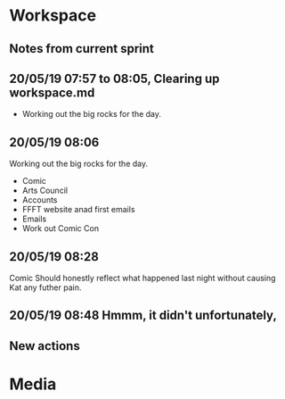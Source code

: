 # Workspace 
##  Notes from current sprint 



## 20/05/19 07:57 to 08:05, Clearing up workspace.md 
* Working out the big rocks for the day. 

## 20/05/19 08:06 
Working out the big rocks for the day. 
* Comic 
* Arts Council 
* Accounts 
* FFFT website anad first emails 
* Emails 
* Work out Comic Con 


## 20/05/19 08:28 
Comic Should honestly reflect what happened last night without causing Kat any futher pain. 

## 20/05/19 08:48 Hmmm, it didn't unfortunately,



















##  New actions 

# Media 
